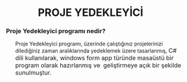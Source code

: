 <h1 style="text-align: center; " alt="Proje Yedekleyici | Yavuz ÇELİKER" title="Proje Yedekleyici | Yavuz ÇELİKER"><b>PROJE YEDEKLEYİCİ</b></h1>
<h3 style="margin-left: 25px;">Proje Yedekleyici programı nedir?</h3>
<p style="text-align: left; margin-left: 50px;">
  Proje Yedekleyici programı, üzerinde çalıştığınız projelerinizi dilediğiniz zaman aralıklarında yedeklemek üzere tasarlanmış, 
  <span style="font-size: 1rem;">C# dili kullanılarak, windows form app türünde masaüstü bir program olarak hazırlanmış ve&nbsp;</span>
  <span style="font-size: 1rem;">geliştirmeye açık bir şekilde sunulmuştur.</span>
</p>
<br>

